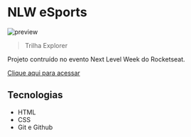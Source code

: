 # NLW eSports

![preview](./.github/preview.png)

> Trilha Explorer

Projeto contruído no evento Next Level Week do Rocketseat.

[Clique aqui para acessar](https://domii9k.github.io/nlw-esports-explorer/)

## Tecnologias

- HTML
- CSS
- Git e Github

